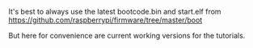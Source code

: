 
It's best to always use the latest bootcode.bin and start.elf from https://github.com/raspberrypi/firmware/tree/master/boot

But here for convenience are current working versions for the tutorials.
